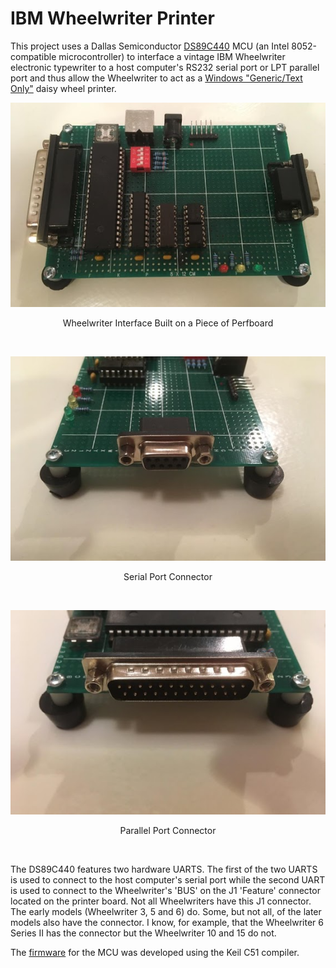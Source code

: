 # IBM Wheelwriter Printer
This project uses a Dallas Semiconductor [DS89C440](https://www.maximintegrated.com/en/products/microcontrollers/DS89C440.html) MCU (an Intel 8052-compatible microcontroller)  to interface a vintage IBM Wheelwriter electronic typewriter to a host computer's RS232 serial port or LPT parallel port and thus allow the Wheelwriter to act as a [Windows "Generic/Text Only"](https://youtu.be/nlqU7pKytA4) daisy wheel printer. 
<p align="center"><img src="/images/Wheelwriter%20Interface.jpg"/>
<p align="center">Wheelwriter Interface Built on a Piece of Perfboard</p><br>
<p align="center"><img src="/images/Serial%20Port%20Connector.jpg"/>
<p align="center">Serial Port Connector</p><br>
<p align="center"><img src="/images/Parallel%20Port%20Connector.jpg"/>
<p align="center">Parallel Port Connector</p><br>

The DS89C440 features two hardware UARTS. The first of the two UARTS is used to connect to the host computer's serial port while the second UART is used to connect to the Wheelwriter's 'BUS' on the J1 'Feature' connector located on the printer board. Not all Wheelwriters have this J1 connector. The early models (Wheelwriter 3, 5 and 6) do. Some, but not all, of the later models also have the connector. I know, for example, that the Wheelwriter 6 Series II has the connector but the Wheelwriter 10 and 15 do not.

The [firmware](main.c) for the MCU was developed using the Keil C51 compiler.
